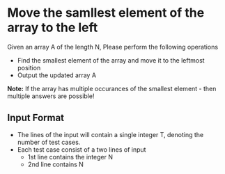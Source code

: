 # Move the samllest element of the array to the left

Given an array A of the length N, Please perform the following operations

* Find the smallest element of the array and move it to the leftmost position
* Output the updated array A

**Note:**
If the array has multiple occurances of the smallest element - then multiple answers are possible!

## Input Format

* The lines of the input will contain a single integer T, denoting the number of test cases.
* Each test case consist of a two lines of input
    * 1st line contains the integer N
    * 2nd line contains N 